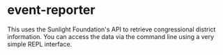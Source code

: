 # event-reporter
This uses the Sunlight Foundation's API to retrieve congressional district information. You can access the data via the command line using a very simple REPL interface.
